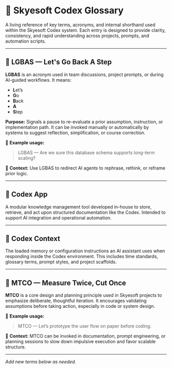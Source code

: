 # 📘 Skyesoft Codex Glossary

A living reference of key terms, acronyms, and internal shorthand used within the Skyesoft Codex system. Each entry is designed to provide clarity, consistency, and rapid understanding across projects, prompts, and automation scripts.

---

## 🔁 LGBAS — Let's Go Back A Step

**LGBAS** is an acronym used in team discussions, project prompts, or during AI-guided workflows. It means:

* **L**et’s
* **G**o
* **B**ack
* **A**
* **S**tep

**Purpose:** Signals a pause to re-evaluate a prior assumption, instruction, or implementation path. It can be invoked manually or automatically by systems to suggest reflection, simplification, or course correction.

🧠 **Example usage:**

> LGBAS — Are we sure this database schema supports long-term scaling?

📎 **Context:**
Use LGBAS to redirect AI agents to rephrase, rethink, or reframe prior logic.

---

## 📂 Codex App

A modular knowledge management tool developed in-house to store, retrieve, and act upon structured documentation like the Codex. Intended to support AI integration and operational automation.

---

## 🧠 Codex Context

The loaded memory or configuration instructions an AI assistant uses when responding inside the Codex environment. This includes time standards, glossary terms, prompt styles, and project scaffolds.

---

## 📏 MTCO — Measure Twice, Cut Once

**MTCO** is a core design and planning principle used in Skyesoft projects to emphasize deliberate, thoughtful iteration. It encourages validating assumptions before taking action, especially in code or system design.

🧠 **Example usage:**

> MTCO — Let’s prototype the user flow on paper before coding.

📎 **Context:**
MTCO can be invoked in documentation, prompt engineering, or planning sessions to slow down impulsive execution and favor scalable structure.

---

*Add new terms below as needed.*
